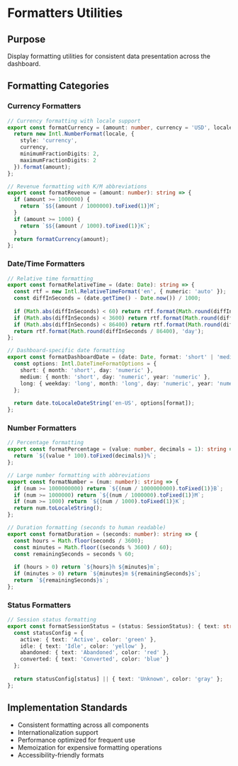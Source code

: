 # Formatters Utilities

## Purpose
Display formatting utilities for consistent data presentation across the dashboard.

## Formatting Categories

### Currency Formatters
```typescript
// Currency formatting with locale support
export const formatCurrency = (amount: number, currency = 'USD', locale = 'en-US'): string => {
  return new Intl.NumberFormat(locale, {
    style: 'currency',
    currency,
    minimumFractionDigits: 2,
    maximumFractionDigits: 2
  }).format(amount);
};

// Revenue formatting with K/M abbreviations
export const formatRevenue = (amount: number): string => {
  if (amount >= 1000000) {
    return `$${(amount / 1000000).toFixed(1)}M`;
  }
  if (amount >= 1000) {
    return `$${(amount / 1000).toFixed(1)}K`;
  }
  return formatCurrency(amount);
};
```

### Date/Time Formatters
```typescript
// Relative time formatting
export const formatRelativeTime = (date: Date): string => {
  const rtf = new Intl.RelativeTimeFormat('en', { numeric: 'auto' });
  const diffInSeconds = (date.getTime() - Date.now()) / 1000;
  
  if (Math.abs(diffInSeconds) < 60) return rtf.format(Math.round(diffInSeconds), 'second');
  if (Math.abs(diffInSeconds) < 3600) return rtf.format(Math.round(diffInSeconds / 60), 'minute');
  if (Math.abs(diffInSeconds) < 86400) return rtf.format(Math.round(diffInSeconds / 3600), 'hour');
  return rtf.format(Math.round(diffInSeconds / 86400), 'day');
};

// Dashboard-specific date formatting
export const formatDashboardDate = (date: Date, format: 'short' | 'medium' | 'long' = 'medium'): string => {
  const options: Intl.DateTimeFormatOptions = {
    short: { month: 'short', day: 'numeric' },
    medium: { month: 'short', day: 'numeric', year: 'numeric' },
    long: { weekday: 'long', month: 'long', day: 'numeric', year: 'numeric' }
  };
  
  return date.toLocaleDateString('en-US', options[format]);
};
```

### Number Formatters
```typescript
// Percentage formatting
export const formatPercentage = (value: number, decimals = 1): string => {
  return `${(value * 100).toFixed(decimals)}%`;
};

// Large number formatting with abbreviations
export const formatNumber = (num: number): string => {
  if (num >= 1000000000) return `${(num / 1000000000).toFixed(1)}B`;
  if (num >= 1000000) return `${(num / 1000000).toFixed(1)}M`;
  if (num >= 1000) return `${(num / 1000).toFixed(1)}K`;
  return num.toLocaleString();
};

// Duration formatting (seconds to human readable)
export const formatDuration = (seconds: number): string => {
  const hours = Math.floor(seconds / 3600);
  const minutes = Math.floor((seconds % 3600) / 60);
  const remainingSeconds = seconds % 60;
  
  if (hours > 0) return `${hours}h ${minutes}m`;
  if (minutes > 0) return `${minutes}m ${remainingSeconds}s`;
  return `${remainingSeconds}s`;
};
```

### Status Formatters
```typescript
// Session status formatting
export const formatSessionStatus = (status: SessionStatus): { text: string; color: string } => {
  const statusConfig = {
    active: { text: 'Active', color: 'green' },
    idle: { text: 'Idle', color: 'yellow' },
    abandoned: { text: 'Abandoned', color: 'red' },
    converted: { text: 'Converted', color: 'blue' }
  };
  
  return statusConfig[status] || { text: 'Unknown', color: 'gray' };
};
```

## Implementation Standards
- Consistent formatting across all components
- Internationalization support
- Performance optimized for frequent use
- Memoization for expensive formatting operations
- Accessibility-friendly formats